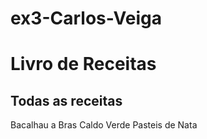 # ex3-Carlos-Veiga

# Livro de Receitas

## Todas as receitas

Bacalhau a Bras
Caldo Verde
Pasteis de Nata
